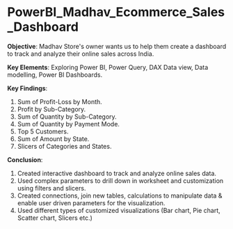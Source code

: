 # PowerBI_Madhav_Ecommerce_Sales_Dashboard
 **Objective**: Madhav Store's owner wants us to help them create a dashboard to track and analyze their online sales across India.

**Key Elements**: Exploring Power BI, Power Query, DAX Data view, Data modelling, Power BI Dashboards.

**Key Findings**:
1. Sum of Profit-Loss by Month.
2. Profit by Sub-Category.
3. Sum of Quantity by Sub-Category.
4. Sum of Quantity by Payment Mode.
5. Top 5 Customers.
6. Sum of Amount by State.
7. Slicers of Categories and States.

**Conclusion**:
1. Created interactive dashboard to track and analyze online sales data.
2. Used complex parameters to drill down in worksheet and customization using filters and slicers.
3. Created connections, join new tables, calculations to manipulate data & enable user driven parameters for the visualization.
4. Used different types of customized visualizations (Bar chart, Pie chart, Scatter chart, Slicers etc.)
